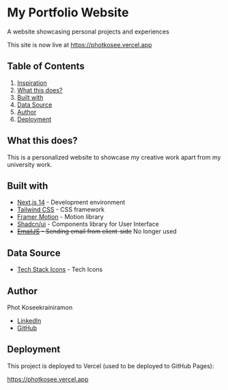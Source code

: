 # My Portfolio Website

A website showcasing personal projects and experiences

This site is now live at https://photkosee.vercel.app


## Table of Contents

1. [Inspiration](#inspiration)
2. [What this does?](#what-this-does)
3. [Built with](#built-with)
4. [Data Source](#data-source)
5. [Author](#author)
6. [Deployment](#deployment)

## What this does?

This is a personalized website to showcase my creative work apart from my university work.

## Built with

- [Next.js 14](https://nextjs.org/) - Development environment
- [Tailwind CSS](https://tailwindcss.com/) - CSS framework
- [Framer Motion](https://www.framer.com/motion/) - Motion library
- [Shadcn/ui](https://nextui.org/) - Components library for User Interface
- <s>[EmailJS](https://www.emailjs.com/) - Sending email from client-side</s> No longer used

## Data Source

- [Tech Stack Icons](https://www.tech-stack-icons.com/) - Tech Icons

## Author
Phot Koseekrainiramon
- [LinkedIn](https://www.linkedin.com/in/photkosee/)
- [GitHub](https://github.com/photkosee)

## Deployment

This project is deployed to Vercel (used to be deployed to GitHub Pages):

https://photkosee.vercel.app

